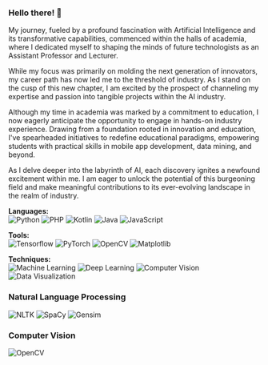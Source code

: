 <!--
**dragona/dragona** is a ✨ _special_ ✨ repository because its `README.md` (this file) appears on your GitHub profile.

Here are some ideas to get you started:

- 🔭 I’m currently working on ...
- 🌱 I’m currently learning ...
- 👯 I’m looking to collaborate on ...
- 🤔 I’m looking for help with ...
- 💬 Ask me about ...
- 📫 How to reach me: ...
- 😄 Pronouns: ...
- ⚡ Fun fact: ...
-->

### Hello there! 👋

My journey, fueled by a profound fascination with Artificial Intelligence and its transformative capabilities, commenced within the halls of academia, where I dedicated myself to shaping the minds of future technologists as an Assistant Professor and Lecturer.

While my focus was primarily on molding the next generation of innovators, my career path has now led me to the threshold of industry. As I stand on the cusp of this new chapter, I am excited by the prospect of channeling my expertise and passion into tangible projects within the AI industry.

Although my time in academia was marked by a commitment to education, I now eagerly anticipate the opportunity to engage in hands-on industry experience. Drawing from a foundation rooted in innovation and education, I've spearheaded initiatives to redefine educational paradigms, empowering students with practical skills in mobile app development, data mining, and beyond.

As I delve deeper into the labyrinth of AI, each discovery ignites a newfound excitement within me. I am eager to unlock the potential of this burgeoning field and make meaningful contributions to its ever-evolving landscape in the realm of industry.






**Languages:**  
![Python](https://img.shields.io/badge/Python-3776AB?style=for-the-badge&logo=python&logoColor=white) ![PHP](https://img.shields.io/badge/PHP-777BB4?style=for-the-badge&logo=php&logoColor=white) ![Kotlin](https://img.shields.io/badge/Kotlin-0095D5?style=for-the-badge&logo=kotlin&logoColor=white) ![Java](https://img.shields.io/badge/Java-ED8B00?style=for-the-badge&logo=java&logoColor=white) ![JavaScript](https://img.shields.io/badge/JavaScript-F7DF1E?style=for-the-badge&logo=javascript&logoColor=black)

**Tools:**  
![Tensorflow](https://img.shields.io/badge/Tensorflow-FF6F00?style=for-the-badge&logo=tensorflow&logoColor=white) ![PyTorch](https://img.shields.io/badge/PyTorch-EE4C2C?style=for-the-badge&logo=pytorch&logoColor=white) ![OpenCV](https://img.shields.io/badge/OpenCV-5C3EE8?style=for-the-badge&logo=opencv&logoColor=white) ![Matplotlib](https://img.shields.io/badge/Matplotlib-3776AB?style=for-the-badge&logo=python&logoColor=white)

**Techniques:**  
![Machine Learning](https://img.shields.io/badge/Machine%20Learning-4E79A7?style=for-the-badge&logoColor=white) ![Deep Learning](https://img.shields.io/badge/Deep%20Learning-4E79A7?style=for-the-badge&logoColor=white) ![Computer Vision](https://img.shields.io/badge/Computer%20Vision-4EA8DE?style=for-the-badge&logoColor=white) ![Data Visualization](https://img.shields.io/badge/Data%20Visualization-4EA8DE?style=for-the-badge&logoColor=white)


### Natural Language Processing
![NLTK](https://img.shields.io/badge/NLTK-41C27F?style=for-the-badge&logo=nltk&logoColor=white) ![SpaCy](https://img.shields.io/badge/SpaCy-03A9F4?style=for-the-badge&logo=spacy&logoColor=white) ![Gensim](https://img.shields.io/badge/Gensim-47A248?style=for-the-badge&logo=gensim&logoColor=white)

### Computer Vision
![OpenCV](https://img.shields.io/badge/OpenCV-5C3EE8?style=for-the-badge&logo=opencv&logoColor=white)





